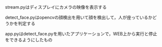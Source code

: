 stream.pyはディスプレイにカメラの映像を表示する

detect_face.pyはopencvの顔検出を用いて顔を検出して，人が座っているかどうかを判定する

app.pyはdetect_face.pyを用いたアプリケーションで，WEB上から実行と停止をできるようにしたもの

